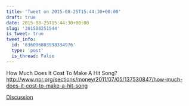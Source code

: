 ```yaml
---
title: 'Tweet on 2015-08-25T15:44:30+00:00'
draft: true
date: 2015-08-25T15:44:30+00:00
slug: '201508251544'
is_tweet: true
tweet_info:
  id: '636096803998334976'
  type: 'post'
  is_thread: False
---
```




How Much Does It Cost To Make A Hit Song? <http://www.npr.org/sections/money/2011/07/05/137530847/how-much-does-it-cost-to-make-a-hit-song>

[Discussion](https://x.com/sytelus/status/636096803998334976)
